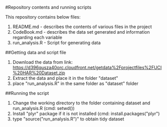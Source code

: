 #Repository contents and running scripts

This repository contains below files:
1. README.md - describes the contents of various files in the project
2. CodeBook.md - describes the data set generated and information regarding each variable
3. run_analysis.R - Script for generating data

##Getting data and script file
1. Download the data from link: https://d396qusza40orc.cloudfront.net/getdata%2Fprojectfiles%2FUCI%20HAR%20Dataset.zip 
2. Extract the data and place it in the folder "dataset"
3. place "run_analysis.R" in the same folder as "dataset" folder

##Running the script
1. Change the working directory to the folder containing dataset and run_analysis.R (cmd: setwd(<folderName>))
2. Install "plyr" package if it is not installed (cmd: install.packages("plyr")
3. type "source("run_analysis.R")" to obtain tidy dataset